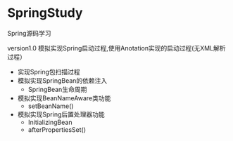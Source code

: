 # SpringStudy
Spring源码学习

version1.0 模拟实现Spring启动过程,使用Anotation实现的启动过程(无XML解析过程）
- 实现Spring包扫描过程
- 模拟实现SpringBean的依赖注入
   - SpringBean生命周期
- 模拟实现BeanNameAware类功能
   - setBeanName()
- 模拟实现Spring后置处理器功能
   - InitializingBean
   - afterPropertiesSet()
